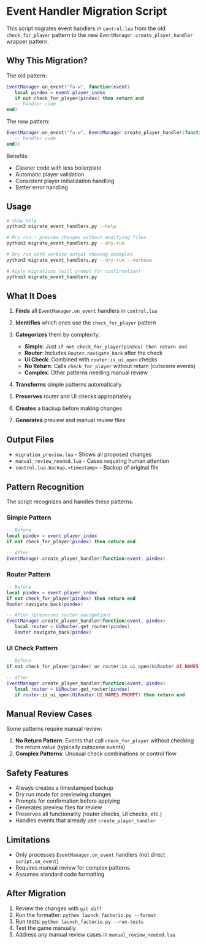 # Event Handler Migration Script

This script migrates event handlers in `control.lua` from the old `check_for_player` pattern to the new `EventManager.create_player_handler` wrapper pattern.

## Why This Migration?

The old pattern:
```lua
EventManager.on_event("fa-w", function(event)
   local pindex = event.player_index
   if not check_for_player(pindex) then return end
   -- handler code
end)
```

The new pattern:
```lua
EventManager.on_event("fa-w", EventManager.create_player_handler(function(event, pindex)
   -- handler code
end))
```

Benefits:
- Cleaner code with less boilerplate
- Automatic player validation
- Consistent player initialization handling
- Better error handling

## Usage

```bash
# Show help
python3 migrate_event_handlers.py --help

# Dry run - preview changes without modifying files
python3 migrate_event_handlers.py --dry-run

# Dry run with verbose output showing examples
python3 migrate_event_handlers.py --dry-run --verbose

# Apply migrations (will prompt for confirmation)
python3 migrate_event_handlers.py
```

## What It Does

1. **Finds** all `EventManager.on_event` handlers in `control.lua`
2. **Identifies** which ones use the `check_for_player` pattern
3. **Categorizes** them by complexity:
   - **Simple**: Just `if not check_for_player(pindex) then return end`
   - **Router**: Includes `Router.navigate_back` after the check
   - **UI Check**: Combined with `router:is_ui_open` checks
   - **No Return**: Calls `check_for_player` without return (cutscene events)
   - **Complex**: Other patterns needing manual review

4. **Transforms** simple patterns automatically
5. **Preserves** router and UI checks appropriately
6. **Creates** a backup before making changes
7. **Generates** preview and manual review files

## Output Files

- `migration_preview.lua` - Shows all proposed changes
- `manual_review_needed.lua` - Cases requiring human attention
- `control.lua.backup.<timestamp>` - Backup of original file

## Pattern Recognition

The script recognizes and handles these patterns:

### Simple Pattern
```lua
-- Before
local pindex = event.player_index
if not check_for_player(pindex) then return end

-- After
EventManager.create_player_handler(function(event, pindex)
```

### Router Pattern
```lua
-- Before
local pindex = event.player_index
if not check_for_player(pindex) then return end
Router.navigate_back(pindex)

-- After (preserves router navigation)
EventManager.create_player_handler(function(event, pindex)
   local router = UiRouter.get_router(pindex)
   Router.navigate_back(pindex)
```

### UI Check Pattern
```lua
-- Before
if not check_for_player(pindex) or router:is_ui_open(UiRouter.UI_NAMES.PROMPT) then return end

-- After
EventManager.create_player_handler(function(event, pindex)
   local router = UiRouter.get_router(pindex)
   if router:is_ui_open(UiRouter.UI_NAMES.PROMPT) then return end
```

## Manual Review Cases

Some patterns require manual review:

1. **No Return Pattern**: Events that call `check_for_player` without checking the return value (typically cutscene events)
2. **Complex Patterns**: Unusual check combinations or control flow

## Safety Features

- Always creates a timestamped backup
- Dry run mode for previewing changes
- Prompts for confirmation before applying
- Generates preview files for review
- Preserves all functionality (router checks, UI checks, etc.)
- Handles events that already use `create_player_handler`

## Limitations

- Only processes `EventManager.on_event` handlers (not direct `script.on_event`)
- Requires manual review for complex patterns
- Assumes standard code formatting

## After Migration

1. Review the changes with `git diff`
2. Run the formatter: `python launch_factorio.py --format`
3. Run tests: `python launch_factorio.py --run-tests`
4. Test the game manually
5. Address any manual review cases in `manual_review_needed.lua`